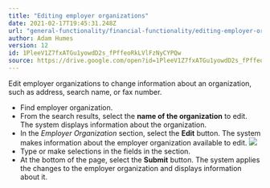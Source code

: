 ```yaml
---
title: "Editing employer organizations"
date: 2021-02-17T19:45:31.248Z
url: "general-functionality/financial-functionality/editing-employer-organizations.html"
author: Adam Humes
version: 12
id: 1PleeV1Z7fxATGu1yowdD2s_fPffeoRkLVlFzNyCYPQw
source: https://drive.google.com/open?id=1PleeV1Z7fxATGu1yowdD2s_fPffeoRkLVlFzNyCYPQw
---
```

Edit employer organizations to change information about an organization, such as address, search name, or fax number.

* Find employer organization.
* From the search results, select the <strong>name of the organization</strong> to edit. The system displays information about the organization.
* In the <em>Employer Organization</em> section, select the <strong>Edit</strong> button. The system makes information about the employer organization available to edit.  ![](../../external_files/5a6916f4abd7bfd1c6985534c1c33b79.png)
* Type or make selections in the fields in the section.
* At the bottom of the page, select the <strong>Submit</strong> button. The system applies the changes to the employer organization and displays information about it.
